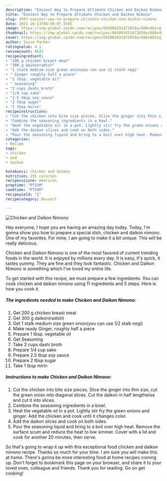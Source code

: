 ```yaml
---
description: "Easiest Way to Prepare Ultimate Chicken and Daikon Nimono"
title: "Easiest Way to Prepare Ultimate Chicken and Daikon Nimono"
slug: 4507-easiest-way-to-prepare-ultimate-chicken-and-daikon-nimono
date: 2021-10-13T06:58:07.559Z
image: https://img-global.cpcdn.com/recipes/6b5865d31872018a/680x482cq70/chicken-and-daikon-nimono-recipe-main-photo.jpg
thumbnail: https://img-global.cpcdn.com/recipes/6b5865d31872018a/680x482cq70/chicken-and-daikon-nimono-recipe-main-photo.jpg
cover: https://img-global.cpcdn.com/recipes/6b5865d31872018a/680x482cq70/chicken-and-daikon-nimono-recipe-main-photo.jpg
author: Susie Parker
ratingvalue: 4.1
reviewcount: 8632
recipeingredient:
- "200 g chicken breast meat"
- "300 g daikonradish"
- "1 stalk medium size green onionyou can use 12 stalk negi"
- " Ginger roughly half a piece"
- "1 tbsp. vegetable oil"
- " Seasoning"
- "2 cups dashi broth"
- "1/4 cup sake"
- "2.5 tbsp soy sauce"
- "2 tbsp sugar"
- "1 tbsp mirin"
recipeinstructions:
- "Cut the chicken into bite size pieces. Slice the ginger into thin size, cut the green onion into diagonal slices. Cut the daikon in half lengthwise and cut it into slices."
- "Combine the seasoning ingredients in a bowl."
- "Heat the vegetable oil in a pot. Lightly stir fry the green onions and ginger. Add the chicken and cook until it changes color."
- "Add the daikon slices and cook on both sides."
- "Pour the seasoning liquid and bring to a boil over high heat. Remove the surface scum and reduce the heat to low simmer. Cover with a lid and cook for another 20 minutes, then serve."
categories:
- Recipe
tags:
- chicken
- and
- daikon

katakunci: chicken and daikon 
nutrition: 255 calories
recipecuisine: American
preptime: "PT15M"
cooktime: "PT54M"
recipeyield: "2"
recipecategory: Dessert

---
```



![Chicken and Daikon Nimono](https://img-global.cpcdn.com/recipes/6b5865d31872018a/680x482cq70/chicken-and-daikon-nimono-recipe-main-photo.jpg)

Hey everyone, I hope you are having an amazing day today. Today, I'm gonna show you how to prepare a special dish, chicken and daikon nimono. One of my favorites. For mine, I am going to make it a bit unique. This will be really delicious.

Chicken and Daikon Nimono is one of the most favored of current trending foods in the world. It is enjoyed by millions every day. It is easy, it's quick, it tastes yummy. They are fine and they look fantastic. Chicken and Daikon Nimono is something which I've loved my entire life.




To get started with this recipe, we must prepare a few ingredients. You can cook chicken and daikon nimono using 11 ingredients and 5 steps. Here is how you cook it.

<!--inarticleads1-->

##### The ingredients needed to make Chicken and Daikon Nimono:

1. Get 200 g chicken breast meat
1. Get 300 g daikon(radish)
1. Get 1 stalk medium size green onion(you can use 1/2 stalk negi)
1. Make ready  Ginger, roughly half a piece
1. Prepare 1 tbsp. vegetable oil
1. Get  Seasoning
1. Take 2 cups dashi broth
1. Prepare 1/4 cup sake
1. Prepare 2.5 tbsp soy sauce
1. Prepare 2 tbsp sugar
1. Take 1 tbsp mirin




<!--inarticleads2-->

##### Instructions to make Chicken and Daikon Nimono:

1. Cut the chicken into bite size pieces. Slice the ginger into thin size, cut the green onion into diagonal slices. Cut the daikon in half lengthwise and cut it into slices.
1. Combine the seasoning ingredients in a bowl.
1. Heat the vegetable oil in a pot. Lightly stir fry the green onions and ginger. Add the chicken and cook until it changes color.
1. Add the daikon slices and cook on both sides.
1. Pour the seasoning liquid and bring to a boil over high heat. Remove the surface scum and reduce the heat to low simmer. Cover with a lid and cook for another 20 minutes, then serve.




So that's going to wrap it up with this exceptional food chicken and daikon nimono recipe. Thanks so much for your time. I am sure you will make this at home. There's gonna be more interesting food at home recipes coming up. Don't forget to bookmark this page on your browser, and share it to your loved ones, colleague and friends. Thank you for reading. Go on get cooking!
